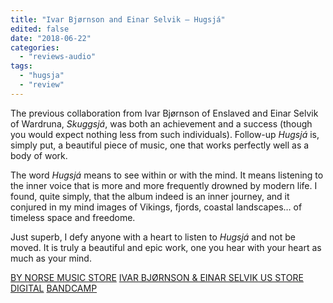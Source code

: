 ```yaml
---
title: "Ivar Bjørnson and Einar Selvik – Hugsjá"
edited: false
date: "2018-06-22"
categories:
  - "reviews-audio"
tags:
  - "hugsja"
  - "review"
---
```


The previous collaboration from Ivar Bjørnson of Enslaved and Einar Selvik of Wardruna, _Skuggsjá_, was both an achievement and a success (though you would expect nothing less from such individuals). Follow-up _Hugsjá_ is, simply put, a beautiful piece of music, one that works perfectly well as a body of work.

The word _Hugsjá_ means to see within or with the mind. It means listening to the inner voice that is more and more frequently drowned by modern life. I found, quite simply, that the album indeed is an inner journey, and it conjured in my mind images of Vikings, fjords, coastal landscapes… of timeless space and freedome.

Just superb, I defy anyone with a heart to listen to _Hugsjá_ and not be moved. It is truly a beautiful and epic work, one you hear with your heart as much as your mind.

[BY NORSE MUSIC STORE](https://bynorse.us13.list-manage.com/track/click?u=d3102a56e2443f9fadae6e169&id=e7b9cf043e&e=cb7f2e57cd) [IVAR BJØRNSON & EINAR SELVIK US STORE](https://bynorse.us13.list-manage.com/track/click?u=d3102a56e2443f9fadae6e169&id=8f530346f1&e=cb7f2e57cd) [DIGITAL](https://bynorse.us13.list-manage.com/track/click?u=d3102a56e2443f9fadae6e169&id=fa6ad8cb4a&e=cb7f2e57cd) [BANDCAMP](https://bynorse.us13.list-manage.com/track/click?u=d3102a56e2443f9fadae6e169&id=c2012829ff&e=cb7f2e57cd)
